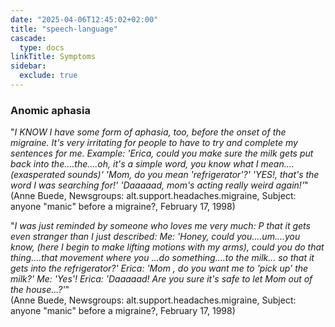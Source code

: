 ```yaml
---
date: "2025-04-06T12:45:02+02:00"
title: "speech-language"
cascade:
  type: docs
linkTitle: Symptoms
sidebar:
  exclude: true
---
```


### Anomic aphasia

"_I KNOW I have some form of aphasia, too, before the onset of the migraine. It's very irritating for people to have to try and complete my sentences for me. Example: 'Erica, could you make sure the milk gets put back into the....the....oh, it's a simple word, you know what I mean....(exasperated sounds)' 'Mom, do you mean 'refrigerator'?' 'YES!, that's the word I was searching for!' 'Daaaaad, mom's acting really weird again!'_"   
(Anne Buede, Newsgroups: alt.support.headaches.migraine, Subject: anyone "manic" before a migraine?, February 17, 1998)

"_I was just reminded by someone who loves me very much: P that it gets even stranger than I just described: Me: 'Honey, could you....um....you know, (here I begin to make lifting motions with my arms), could you do that thing....that movement where you ...do something....to the milk... so that it gets into the refrigerator?' Erica: 'Mom , do you want me to 'pick up' the milk?' Me: 'Yes'! Erica: 'Daaaaad! Are you sure it's safe to let Mom out of the house...?'_"   
(Anne Buede, Newsgroups: alt.support.headaches.migraine, Subject: anyone "manic" before a migraine?, February 17, 1998)
